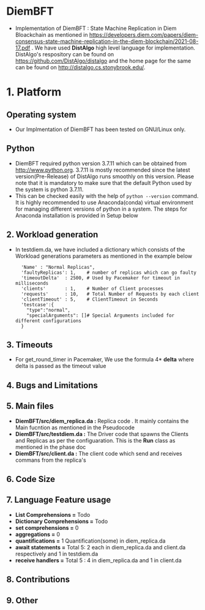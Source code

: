 # DiemBFT
- Implementation of DiemBFT : State Machine Replication in Diem Bloackchain as mentioned in 
https://developers.diem.com/papers/diem-consensus-state-machine-replication-in-the-diem-blockchain/2021-08-17.pdf .
We have used **DistAlgo** high level language for implementation. DistAlgo's respository can be found on
https://github.com/DistAlgo/distalgo and the home page for the same can be found on http://distalgo.cs.stonybrook.edu/.

# 1. Platform
## Operating system
- Our Implmentation of DiemBFT has been tested on GNU/Linux only.

## Python
- DiemBFT required python version 3.7.11 which can be obtained from http://www.python.org.
3.7.11 is mostly recommended since the latest version(Pre-Release) of DistAlgo runs smoothly on this version.
Please note that it is mandatory to make sure that the default Python used by the system is python 3.7.11. 
- This can be checked easily with the help of ``` python --version ``` command. It is highly 
recommended to use Anaconda(conda) virtual environment for managing different versions of python in 
a system. The steps for Anaconda installation is provided in Setup below

## 2. Workload generation
- In testdiem.da, we have included a dictionary which consists of the Workload generations parameters as mentioned in the example below
    ```{
      'Name' : "Normal Replicas", 
      'faultyReplicas': 1,    # number of replicas which can go faulty
      'timeoutDelta'  : 2500, # Used by Pacemaker for timeout in milliseconds
      'clients'       : 1,    # Number of Client processes
      'requests'      : 10,   # Total Number of Requests by each client
      'clientTimeout' : 5,    # ClientTimeout in Seconds
      'testcase':{
        "type":"normal",
        "specialArguments": []# Special Arguments included for different configurations
      }

## 3. Timeouts
- For get_round_timer in Pacemaker, We use the formula 4* **delta** where delta is passed as the timeout value

## 4. Bugs and Limitations

## 5. Main files
- **DiemBFT/src/diem_replica.da :** Replica code . It mainly contains the Main fucntion as mentioned in the Pseudocode
- **DiemBFT/src/testdiem.da :** The Driver code that spawns the Clients and Replicas as per the configuaration. This is the **Run** class as mentioned in the phase doc 
- **DiemBFT/src/client.da :** The client code which send and receives commans from the replica's

## 6. Code Size

## 7. Language Feature usage
- **List Comprehensions =** Todo
- **Dictionary Comprehensions =** Todo
- **set comprehensions =** 0
- **aggregations  =** 0
- **quantifications =** 1 Quantification(some) in  diem_replica.da 
- **await statements =** Total 5: 2 each in diem_replica.da and client.da respectively and 1 in testdiem.da 
- **receive handlers =** Total 5 : 4 in diem_replica.da and 1 in client.da

## 8. Contributions

## 9. Other
